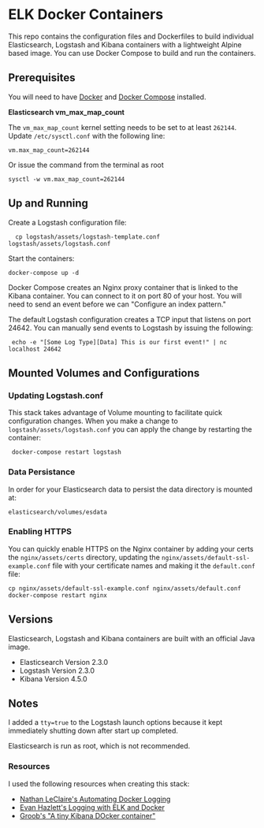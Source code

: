 # ELK Docker Containers
This repo contains the configuration files and Dockerfiles to build individual Elasticsearch, Logstash and Kibana containers with a lightweight Alpine based image. You can use Docker Compose to build and run the containers. 

## Prerequisites 

You will need to have [Docker](https://docs.docker.com) and [Docker Compose](https://docs.docker.com/compose/install/) installed.

__Elasticsearch vm_max_map_count__

The `vm_max_map_count` kernel setting needs to be set to at least `262144`. Update `/etc/sysctl.conf` with the following line:

```
vm.max_map_count=262144
```

Or issue the command from the terminal as root

```
sysctl -w vm.max_map_count=262144
```

## Up and Running
Create a Logstash configuration file:

      cp logstash/assets/logstash-template.conf  logstash/assets/logstash.conf

Start the containers:

    docker-compose up -d

Docker Compose creates an Nginx proxy container that is linked to the Kibana container. You can connect to it on port 80 of your host. You will need to send an event before we can "Configure an index pattern."

The default Logstash configuration creates a TCP input that listens on port 24642. You can manually send events to Logstash by issuing the following:

     echo -e "[Some Log Type][Data] This is our first event!" | nc localhost 24642

## Mounted Volumes and Configurations

### Updating Logstash.conf

This stack takes advantage of Volume mounting to facilitate quick configuration changes. When you make a change to ```logstash/assets/logstash.conf``` you can apply the change by restarting the container:

     docker-compose restart logstash

### Data Persistance 

In order for your Elasticsearch data to persist the data directory is mounted at:

    elasticsearch/volumes/esdata 

### Enabling HTTPS

You can quickly enable HTTPS on the Nginx container by adding your certs the ```nginx/assets/certs``` directory, updating the ```nginx/assets/default-ssl-example.conf``` file with your certificate names and making it the ```default.conf``` file:

    cp nginx/assets/default-ssl-example.conf nginx/assets/default.conf
    docker-compose restart nginx

## Versions
Elasticsearch, Logstash and Kibana containers are built with an official Java image.

 - Elasticsearch Version 2.3.0
 - Logstash Version 2.3.0
 - Kibana Version 4.5.0

## Notes
I added a `tty=true` to the Logstash launch options because it kept immediately shutting down after start up completed.

Elasticsearch is run as root, which is not recommended.

### Resources

I used the following resources when creating this stack:
- [Nathan LeClaire's Automating Docker Logging](http://nathanleclaire.com/blog/2015/04/27/automating-docker-logging-elasticsearch-logstash-kibana-and-logspout/)
- [Evan Hazlett's Logging with ELK and Docker](http://evanhazlett.com/2014/11/Logging-with-ELK-and-Docker/)
- [Groob's "A tiny Kibana DOcker container"](http://groob.io/posts/kibana-alpine/)
